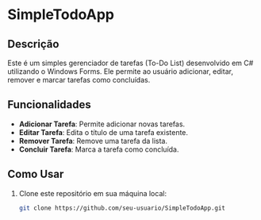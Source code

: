 # SimpleTodoApp

## Descrição

Este é um simples gerenciador de tarefas (To-Do List) desenvolvido em C# utilizando o Windows Forms. Ele permite ao usuário adicionar, editar, remover e marcar tarefas como concluídas.

## Funcionalidades

- **Adicionar Tarefa**: Permite adicionar novas tarefas.
- **Editar Tarefa**: Edita o título de uma tarefa existente.
- **Remover Tarefa**: Remove uma tarefa da lista.
- **Concluir Tarefa**: Marca a tarefa como concluída.

## Como Usar

1. Clone este repositório em sua máquina local:
   ```bash
   git clone https://github.com/seu-usuario/SimpleTodoApp.git
